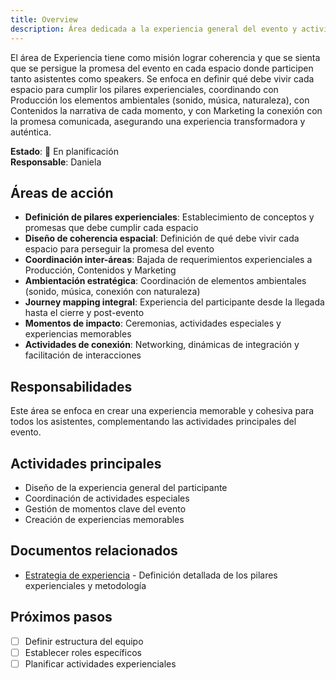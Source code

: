 ```yaml
---
title: Overview
description: Área dedicada a la experiencia general del evento y actividades especiales
---
```


El área de Experiencia tiene como misión lograr coherencia y que se sienta que se persigue la promesa del evento en cada espacio donde participen tanto asistentes como speakers. Se enfoca en definir qué debe vivir cada espacio para cumplir los pilares experienciales, coordinando con Producción los elementos ambientales (sonido, música, naturaleza), con Contenidos la narrativa de cada momento, y con Marketing la conexión con la promesa comunicada, asegurando una experiencia transformadora y auténtica.

**Estado**: 🚧 En planificación  
**Responsable**: Daniela

## Áreas de acción

- **Definición de pilares experienciales**: Establecimiento de conceptos y promesas que debe cumplir cada espacio
- **Diseño de coherencia espacial**: Definición de qué debe vivir cada espacio para perseguir la promesa del evento
- **Coordinación inter-áreas**: Bajada de requerimientos experienciales a Producción, Contenidos y Marketing
- **Ambientación estratégica**: Coordinación de elementos ambientales (sonido, música, conexión con naturaleza)
- **Journey mapping integral**: Experiencia del participante desde la llegada hasta el cierre y post-evento
- **Momentos de impacto**: Ceremonias, actividades especiales y experiencias memorables
- **Actividades de conexión**: Networking, dinámicas de integración y facilitación de interacciones

## Responsabilidades

Este área se enfoca en crear una experiencia memorable y cohesiva para todos los asistentes, complementando las actividades principales del evento.

## Actividades principales

- Diseño de la experiencia general del participante
- Coordinación de actividades especiales
- Gestión de momentos clave del evento
- Creación de experiencias memorables

## Documentos relacionados

- [Estrategia de experiencia](/areas/experiencia/estrategia-de-experiencia) - Definición detallada de los pilares experienciales y metodología

## Próximos pasos

- [ ] Definir estructura del equipo
- [ ] Establecer roles específicos
- [ ] Planificar actividades experienciales